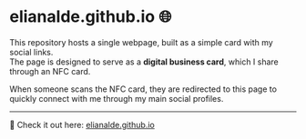 # elianalde.github.io 🌐

This repository hosts a single webpage, built as a simple card with my social links.  
The page is designed to serve as a **digital business card**, which I share through an NFC card.  

When someone scans the NFC card, they are redirected to this page to quickly connect with me through my main social profiles.  

---

🔗 Check it out here: [elianalde.github.io](https://elianalde.github.io)  
